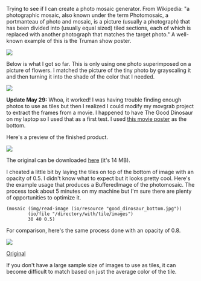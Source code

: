 Trying to see if I can create a photo mosaic generator. From Wikipedia: "a photographic mosaic, also known under the term Photomosaic, a portmanteau of photo and mosaic, is a picture (usually a photograph) that has been divided into (usually equal sized) tiled sections, each of which is replaced with another photograph that matches the target photo." A well-known example of this is the Truman show poster.

![](https://bespectacled.files.wordpress.com/2008/12/truman_show_ver11.jpg)

Below is what I got so far. This is only using one photo superimposed on a picture of flowers. I matched the picture of the tiny photo by grayscaling it and then turning it into the shade of the color that I needed.

![](http://jaydeesimon.github.io/mosaics/first_mosaic.png)

**Update May 29:** Whoa, it worked! I was having trouble finding enough photos to use as tiles but then I realized I could modify my movgrab project to extract the frames from a movie. I happened to have The Good Dinosaur on my laptop so I used that as a first test. I used [this movie poster](http://image.tmdb.org/t/p/original/c6sS6IJBDDIK1dh7HmyCWIpa5ei.jpg) as the bottom.

Here's a preview of the finished product.

![](http://jaydeesimon.github.io/mosaics/good_dinosaur_small.png)

The original can be downloaded [here](http://jaydeesimon.github.io/mosaics/good_dinosaur.png) (it's 14 MB).

I cheated a little bit by laying the tiles on top of the bottom of image with an opacity of 0.5. I didn't know what to expect but it looks pretty cool. Here's the example usage that produces a BufferedImage of the photomosaic. The process took about 5 minutes on my machine but I'm sure there are plenty of opportunities to optimize it.

```
(mosaic (img/read-image (io/resource "good_dinosaur_bottom.jpg"))
        (io/file "/directory/with/tile/images")
        30 40 0.5)
```

For comparison, here's the same process done with an opacity of 0.8.

![](http://jaydeesimon.github.io/mosaics/good_dinosaur_point8_small.png)

[Original](http://jaydeesimon.github.io/mosaics/good_dinosaur_point8.png)

If you don't have a large sample size of images to use as tiles, it can become difficult to match based on just the average color of the tile.